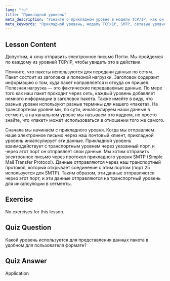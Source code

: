 ```yaml
---
lang: "ru"
title: "Прикладной уровень"
meta_description: "Узнайте о прикладном уровне в модели TCP/IP, как он обрабатывает данные для электронной почты (SMTP), и его роли в сетевой коммуникации. Разберитесь в сетевых уровнях."
meta_keywords: "Прикладной уровень, модель TCP/IP, SMTP, сетевые уровни, сети Linux, руководство для начинающих, сетевая коммуникация"
---
```


## Lesson Content

Допустим, я хочу отправить электронное письмо Пэтти. Мы пройдемся по каждому из уровней TCP/IP, чтобы увидеть это в действии.

Помните, что пакеты используются для передачи данных по сетям. Пакет состоит из заголовка и полезной нагрузки. Заголовок содержит информацию о том, куда пакет направляется и откуда он пришел. Полезная нагрузка — это фактические передаваемые данные. По мере того как наш пакет проходит через сеть, каждый уровень добавляет немного информации в заголовок пакета. Также имейте в виду, что разные уровни используют разные термины для нашего «пакета». На транспортном уровне мы, по сути, инкапсулируем наши данные в сегмент, а на канальном уровне мы называем это кадром, но просто знайте, что «пакет» может использоваться в отношении того же самого.

Сначала мы начинаем с прикладного уровня. Когда мы отправляем наше электронное письмо через наш почтовый клиент, прикладной уровень инкапсулирует эти данные. Прикладной уровень взаимодействует с транспортным уровнем через указанный порт, и через этот порт он отправляет свои данные. Мы хотим отправить электронное письмо через протокол прикладного уровня SMTP (Simple Mail Transfer Protocol). Данные отправляются через наш транспортный протокол, который открывает соединение с этим портом (порт 25 используется для SMTP). Таким образом, эти данные отправляются через этот порт, и эти данные отправляются на транспортный уровень для инкапсуляции в сегменты.

## Exercise

No exercises for this lesson.

## Quiz Question

Какой уровень используется для представления данных пакета в удобном для пользователя формате?

## Quiz Answer

Application

